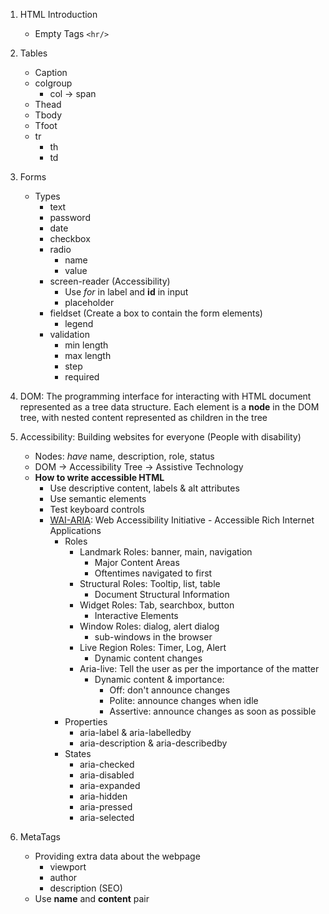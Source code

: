 1. HTML Introduction
   - Empty Tags ```<hr/>```

2. Tables
   - Caption
   - colgroup
      - col -> span
   - Thead
   - Tbody
   - Tfoot
   - tr
      - th
      - td

3. Forms
   - Types
      - text  
      - password 
      - date  
      - checkbox 
      - radio 
         - name
         - value
      - screen-reader (Accessibility) 
         - Use *for* in label and **id** in input
         - placeholder
      - fieldset (Create a box to contain the form elements)
         - legend
      - validation
         - min length
         - max length
         - step
         - required

4. DOM: The programming interface for interacting with HTML document represented as a tree data structure. Each element is a **node** in the DOM tree, with nested content represented as children in the tree

5. Accessibility: Building websites for everyone (People with disability)
   - Nodes: *have* name, description, role, status
   - DOM -> Accessibility Tree -> Assistive Technology
   - **How to write accessible HTML**
      - Use descriptive content, labels & alt attributes
      - Use semantic elements
      - Test keyboard controls
      - [WAI-ARIA](https://developer.mozilla.org/en-US/docs/Web/Accessibility/ARIA/ARIA_Techniques): Web Accessibility Initiative - Accessible Rich Internet Applications
         - Roles
            - Landmark Roles: banner, main, navigation
               - Major Content Areas
               - Oftentimes navigated to first
            - Structural Roles: Tooltip, list, table
               - Document Structural Information
            - Widget Roles: Tab, searchbox, button
               - Interactive Elements
            - Window Roles: dialog, alert dialog
               - sub-windows in the browser
            - Live Region Roles: Timer, Log, Alert
               - Dynamic content changes
            - Aria-live: Tell the user as per the importance of the matter
               - Dynamic content & importance: 
                  - Off: don't announce changes
                  - Polite: announce changes when idle 
                  - Assertive: announce changes as soon as possible
         - Properties
            - aria-label & aria-labelledby
            - aria-description & aria-describedby
         - States
            - aria-checked
            - aria-disabled
            - aria-expanded
            - aria-hidden
            - aria-pressed
            - aria-selected

6. MetaTags
   - Providing extra data about the webpage
     - viewport
     - author
     - description (SEO)
   - Use **name** and **content** pair